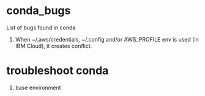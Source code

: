 # conda_bugs
List of bugs found in conda

1. When ~/.aws/credentials, ~/.config and/or AWS_PROFILE env is used (in IBM Cloud), it creates conflict.

# troubleshoot conda

1. base environment
